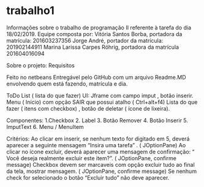 # trabalho1

Informações sobre o trabalho de programação II referente à tarefa do dia 18/02/2019. 
Equipe composta por: Vitória Santos Borba, portadora da matrícula: 201603237356
Jorge André, portador da matrícula: 201902144911 
Marina Larissa Carpes Röhrig, portadora da matrícula 201604016094

Sobre o projeto: Requisitos

Feito no netbeans 
Entregável pelo GitHub com um arquivo Readme.MD envolvendo quem está fazendo, matrícula e dia.

ToDo List ( lista do que fazer) 
UI: Jframe com campo imput , botão inserir. Menu ( Início) com opção SAIR que possui atalho ( Ctrl+alt+f4) Lista do que fazer ( itens com checkbox) , botão de deletar ( ícone de lixeira).

Componentes: 
1.Checkbox 2. Label 3. Botão Remover 4. Botão Inserir 5. ImputText 6. Menu / MenuItem

Critérios: 
Ao clicar em inserir, se nenhum texto for digitado em 5, deverá aparecer a seguinte mensagem “Insira uma tarefa” . ( JOptionPane)
Ao clicar no ícone excluir, deverá aparecer uma mensagem de confirmação: “ Você deseja realmente excluir este item?”. ( JOptionPane, confirme message) Checkbox devem ser marcaveis com opção excluir tudo ao final da tela, mostrar mensagem. ( JOptionPane, confirme message) Se nenhum check for selecionado o botão “Excluir tudo” não deve aparecer.
